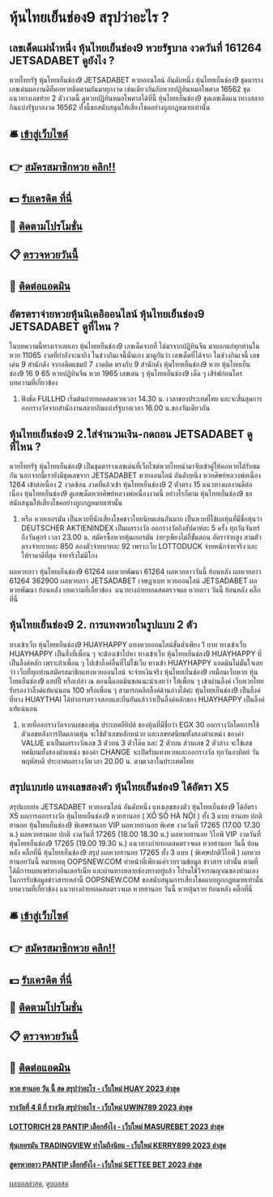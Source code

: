 # หุ้นไทยเย็นช่อง9 สรุปว่าอะไร ?
## เลขเด็ดแม่น้ำหนึ่ง หุ้นไทยเย็นช่อง9 หวยรัฐบาล งวดวันที่ 161264 JETSADABET ดูยังไง ?
หวยไทยรัฐ หุ้นไทยเย็นช่อง9 JETSADABET หวยออนไลน์ อันดับหนึ่ง หุ้นไทยเย็นช่อง9 ชุดตารางเลขเด่นผลงานดีที่คอหวยติดตามกันมาทุกงวด เช่นเดียวกันกับหวยปฏิทินหมอไพศาล 16562 ชุดแนวทางเลขท้าย 2 ตัวงวดนี้ ดูหวยปฏิทินหมอไพศาลได้ที่นี้ หุ้นไทยเย็นช่อง9 ชุดเลขเด็ดแนวทางสลากกินแบ่งรัฐบาลงวด 16562 ทั้งนี้ขอสนับสนุนให้เสี่ยงโชคอย่างถูกกฎหมายเท่านั้น

## 🛎 [เข้าสู่เว็บไซต์](https://bit.ly/3BG5bNw)
## 👉 [สมัครสมาชิกหวย คลิก!!](https://bit.ly/3BG5bNw)
## 💵 [รับเครดิต ที่นี่](https://bit.ly/3C3mvgS)
## 👑 [ติดตามโปรโมชั่น](https://bit.ly/3C3mvgS)
## 📋 [ตรวจหวยวันนี้](https://bit.ly/3C3mvgS)
## 📱 [ติดต่อแอดมิน](https://bit.ly/3C3mvgS)

## อัตรตราจ่ายหวยหุ้นนิเคอิออนไลน์ หุ้นไทยเย็นช่อง9 JETSADABET ดูที่ไหน ?
ในบทความนี้ทางเราเลยเอา หุ้นไทยเย็นช่อง9 เลขเด็ดจากที่ ได้มาจากปฏิทินจีน มาบอกแก่ทุกท่านใน หวย 11065 งวดที่กำลังจะมาถึง ในช่วงกินเจนี้นั่นเอง มาดูกันว่า เลขเด็ดที่ได้จาก ในช่วงกินเจนี้
เลขเด่น 9 สำนักดัง จากอดีตแชมป์ 7 งวดติด ตรงกับ 9 สำนักดัง หุ้นไทยเย็นช่อง9 หวย หุ้นไทยเย็นช่อง9 16 9 65
หวยปฏิทินจีน หวย 1965 เลขเด่น ๆ หุ้นไทยเย็นช่อง9 เด็ด ๆ เสิร์ฟก่อนใคร
บทความที่เกี่ยวข้อง
1. ฟังชัด FULLHD เริ่มต้นถ่ายทอดสดหวยเวลา 14.30 น. เวลาของประเทศไทย และจะสิ้นสุดการออกรางวัลจากสำนักงานสลากกินแบ่งรัฐบาลเวลา 16.00 น.ของวันเดียวกัน

## หุ้นไทยเย็นช่อง9 2.ใส่จำนวนเงิน-กดถอน JETSADABET ดูที่ไหน ?
หวยไทยรัฐ หุ้นไทยเย็นช่อง9 เป็นชุดตารางเลขเด่นที่เว็บไซต์หวยไทยนำมาจับเข้าคู่ให้คอหวยได้รับชมกัน นอกจากนี้เรายังมีชุดเลขจาก JETSADABET หวยออนไลน์ อันดับหนึ่ง หวยศิษย์หลวงพ่อเนื่อง 1264 เข้าต่อเนื่อง 2 งวดซ้อน งวดที่แล้วเข้า หุ้นไทยเย็นช่อง9 2 ตัวตรง 15 แนวทางผลงานดีต่อเนื่อง หุ้นไทยเย็นช่อง9 ดูเลขเด็ดหวยศิษย์หลวงพ่อเนื่องงวดนี้ อย่างไรก็ตาม หุ้นไทยเย็นช่อง9 ขอสนับสนุนให้เสี่ยงโชคอย่างถูกกฎหมายเท่านั้น
1. หรือ หวยเยอรมัน เป็นหวยที่นักเสี่ยงโชคชาวไทยนิยมเล่นกันมาก เป็นหวยที่ใช้ผลหุ้นที่มีชื่อหุ้นว่า DEUTSCHER AKTIENINDEX เป็นผลรางวัล ออกรางวัลถึงสัปดาห์ละ 5 ครั้ง ทุกวันจันทร์ถึงวันศุกร์ เวลา 23.00 น. สมัครซื้อหวยหุ้นเยอรมัน ง่ายๆเพียงไม่กี่ขั้นตอน อัตราจ่ายสูง สามตัวตรงจ่ายบาทละ 850 สองตัวจ่ายบาทละ 92 เพราะเว็บ LOTTODUCK จ่ายหนักจ่ายจริง และให้ราคาดีที่สุด จ่ายจริงไม่มีโกง

ผลหวยลาว หุ้นไทยเย็นช่อง9 61264 ผลหวยพัฒนา 61264 ผลหวยลาววันนี้ ย้อนหลัง
ผลหวยลาว 61264 362900
 ผลหวยลาว JETSADABET เจษฎาเบท หวยออนไลน์ JETSADABET ผลหวยพัฒนา ย้อนหลัง 
บทความที่เกี่ยวข้อง
 แนวทางถ่ายทอดสดตรวจผล หวยลาว วันนี้ ย้อนหลัง คลิ๊กที่นี่  

## หุ้นไทยเย็นช่อง9 2. การแทงหวยในรูปแบบ 2 ตัว
ทางเข้าเว็บ หุ้นไทยเย็นช่อง9 HUAYHAPPY แทงหวยออนไลน์ขั้นต่ำเพียง 1 บาท ทางเข้าเว็บ HUAYHAPPY เป็นสี่งที่เพื่อน ๆ จะต้องเข้าไปหา ทางเข้าเว็บ หุ้นไทยเย็นช่อง9 HUAYHAPPY ที่เป็นลิ้งค์หลัก เพราะถ้าเพื่อน ๆ ไปเข้าลิ้งค์อื่นที่ไม่ใช่เว็บ ทางเข้า HUAYHAPPY แอดมินไม่มั่นใจเลยว่า เว็บที่ทุกท่านสมัครสมาชิกแทงหวยออนไลน์ จะจ่ายเงินจริง หุ้นไทยเย็นช่อง9 เหมือนเว็บหวย หุ้นไทยเย็นช่อง9 แฮปปี้ หรือเปล่า ณ ตอนนี้แอดมินขอแนะนำเลยว่า ให้เพื่อน ๆ เข้าผ่านลิ้งค์ เว็บหวยไทย รับรองว่าลิ้งค์แท้แน่นอน 100 หรือเพื่อน ๆ สามารถคลิกลิ้งค์ด้านล่างได้ค่ะ หุ้นไทยเย็นช่อง9 เป็นลิ้งค์ที่ทาง HUAYTHAI ได้ทำการตรวจสอบและยืนยันแล้วว่าเป็นลิ้งค์หลักของ HUAYHAPPY เป็นลิ้งค์แท้แน่นอน
1. หวยที่ออกรางวัลจากผลของหุ้น ประเทศอียิปต์ ของหุ้นที่มีชื่อว่า EGX 30 ออกรางวัลโดยการใช้ตัวเลขหลังการปิดตลาดหุ้น จะใช้ตัวเลขหลักหน่วย และเลขทศนิยมทั้งสองตำแหน่ง ของค่า VALUE มาเป็นผลรางวัลเลข 3 ตัวบน 3 ตัวโต๊ด และ 2 ตัวบน ส่วนเลข 2 ตัวล่าง จะใช้เลขทศนิยมทั้งสองตำแหน่ง ของค่า CHANGE จะเปิดรับแทงหวยและออกรางวัล ทุกวันอาทิตย์ วันพฤหัสบดี ประกาศผลรางวัลเวลา 20.00 น. ตามเวลาในประเทศไทย

## สรุปแบบย่อ แทงเลขสองตัว หุ้นไทยเย็นช่อง9 ได้อัตรา X5
สรุปแบบย่อ JETSADABET หวยออนไลน์ อันดับหนึ่ง แทงเลขสองตัว หุ้นไทยเย็นช่อง9 ได้อัตรา X5 ผลการออกรางวัล หุ้นไทยเย็นช่อง9 หวยฮานอย ( XỔ SỐ HÀ NỘI ) ทั้ง 3 แบบ ฮานอย ปกติฮานอย หุ้นไทยเย็นช่อง9 พิเศษฮานอย VIP
ผลหวยฮานอย พิเศษ งวดวันที่ 17265 (17.00 17.30 น.)
ผลหวยฮานอย ปกติ งวดวันที่ 17265 (18.00 18.30 น.)
ผลหวยฮานอย วีไอพี VIP งวดวันที่ หุ้นไทยเย็นช่อง9 17265 (19.00 19.30 น.)
 แนวทางถ่ายทอดสดตรวจผล หวยฮานอย วันนี้ ย้อนหลัง คลิ๊กที่นี่ หุ้นไทยเย็นช่อง9 
สรุป ผลหวยฮานอย 17265 ทั้ง 3 แบบ ( พิเศษปกติวีไอพี ) ผลหวยฮานอยวันนี้
หมายเหตุ OOPSNEW.COM ทำหน้าที่เพียงแค่รวบรวมข้อมูล ข่าวสาร เท่านั้น ตามที่ได้มีการเผยแพร่ทางอินเตอร์เน็ท และผ่านทางหลายช่องทางอยู่แล้ว โปรดใช้วิจารณญาณของท่านเอง ในการรับข้อมูลข่าวสารเหล่านี้ OOPSNEW.COM ขอสนับสนุนการเสี่ยงโชคแบบถูกกฎหมายเท่านั้น
บทความที่เกี่ยวข้อง
แนวทางถ่ายทอดสดตรวจผล หวยฮานอย วันนี้ หวยลุ้นรวย ย้อนหลัง คลิ๊กที่นี่

## 🛎 [เข้าสู่เว็บไซต์](https://bit.ly/3BG5bNw)
## 👉 [สมัครสมาชิกหวย คลิก!!](https://bit.ly/3BG5bNw)
## 💵 [รับเครดิต ที่นี่](https://bit.ly/3C3mvgS)
## 👑 [ติดตามโปรโมชั่น](https://bit.ly/3C3mvgS)
## 📋 [ตรวจหวยวันนี้](https://bit.ly/3C3mvgS)
## 📱 [ติดต่อแอดมิน](https://bit.ly/3C3mvgS)

#### [หวย ฮานอย วัน นี้ สด สรุปว่าอะไร - เว็บใหม่ HUAY 2023 ล่าสุด](https://atom.io/themes/หวย%20ฮานอย%20วัน%20นี้%20สด%20สรุปว่าอะไร%20-%20เว็บใหม่%20huay%202023%20ล่าสุด)
#### [รางวัลที่ 4 มี กี่ รางวัล สรุปว่าอะไร - เว็บใหม่ UWIN789 2023 ล่าสุด](https://atom.io/themes/รางวัลที่%204%20มี%20กี่%20รางวัล%20สรุปว่าอะไร%20-%20เว็บใหม่%20uwin789%202023%20ล่าสุด)
#### [LOTTORICH 28 PANTIP เลือกยังไง - เว็บใหม่ MASUREBET 2023 ล่าสุด](https://atom.io/themes/lottorich%2028%20pantip%20เลือกยังไง%20-%20เว็บใหม่%20masurebet%202023%20ล่าสุด)
#### [หุ้นเยอรมัน TRADINGVIEW ทำไมถึงนิยม - เว็บใหม่ KERRY899 2023 ล่าสุด](https://atom.io/themes/หุ้นเยอรมัน%20tradingview%20ทำไมถึงนิยม%20-%20เว็บใหม่%20kerry899%202023%20ล่าสุด)
#### [สูตรหวยลาว PANTIP เลือกยังไง - เว็บใหม่ SETTEE BET 2023 ล่าสุด](https://atom.io/themes/สูตรหวยลาว%20pantip%20เลือกยังไง%20-%20เว็บใหม่%20settee%20bet%202023%20ล่าสุด)

[ผลบอลล่าสุด](https://siamsport.tv "ผลบอลล่าสุด"), [ดูบอลสด](https://siamsport.tv/ดูบอลสด "ดูบอลสด")